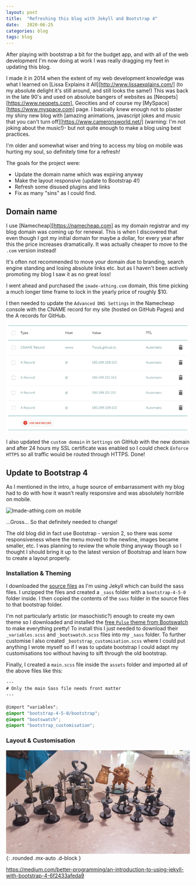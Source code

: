 ```yaml
---
layout: post
title:  "Refreshing this blog with Jekyll and Bootstrap 4"
date:   2020-06-25
categories: blog
tags: blog
---
```


After playing with bootstrap a bit for the budget app, and with all of the web development I'm now doing at work I was really dragging my feet in updating this blog. 

I made it in 2014 when the extent of my web development knowledge was what I learned on [Lissa Explains it All][http://www.lissaexplains.com/] (to my absolute delight it's still around, and still looks the same!) This was back in the late 90's and used on absolute bangers of websites as [Neopets][https://www.neopets.com], Geocities and of course my [MySpace][https://www.myspace.com] page. I basically knew enough not to plaster my shiny new blog with [amazing animations, javascript jokes and music that you can't turn off][https://www.cameronsworld.net/] (warning: I'm not joking about the music!)- but not quite enough to make a blog using best practices.

I'm older and somewhat wiser and tring to access my blog on mobile was hurting my soul, so definitely time for a refresh!

The goals for the project were:
* Update the domain name which was expiring anyway
* Make the layout responsive (update to Bootstrap 4!)
* Refresh some disused plugins and links
* Fix as many "sins" as I could find.

## Domain name

I use [Namecheap][https://namecheap.com] as my domain registrar and my blog domain was coming up for renewal. This is when I discovered that even though I got my initial domain for maybe a dollar, for every year after this the price increases dramatically. It was actually cheaper to move to the `.com` version instead!

It's often not recommended to move your domain due to branding, search engine standing and losing absolute links etc. but as I haven't been actively promoting my blog I saw it as no great loss!

I went ahead and purchased the `imade-athing.com` domain, this time picking a much longer time frame to lock in the yearly price of roughly $10.

I then needed to update the `Advanced DNS Settings` in the Namecheap console with the CNAME record for my site (hosted on GitHub Pages) and the A records for GitHub.

![Advanced DNS Settings](/images/blog/dns_settings_namecheap.png)

I also updated the `custom domain` in `Settings` on GitHub with the new domain and after 24 hours my SSL certificate was enabled so I could check `Enforce HTTPS` so all traffic would be routed through HTTPS. Done!

## Update to Bootstrap 4

As I mentioned in the intro, a huge source of embarrassment with my blog had to do with how it wasn't really responsive and was absolutely horrible on mobile.

![Imade-athing.com on mobile](/images/blog/01_horrible_mobile.jpg)

...Gross... So that definitely needed to change!

The old blog did in fact use Bootstrap - version 2, so there was _some_ responsiveness where the menu moved to the newline, images became smaller, etc. I was planning to review the whole thing anyway though so I thought I should bring it up to the latest version of Bootstrap and learn how to create a layout properly.

### Installation & Theming

I downloaded the [source files][get-bootstrap] as I'm using Jekyll which can build the sass files. I unzipped the files and created a `_sass` folder with a `bootstrap-4-5-0` folder inside. I then copied the contents of the `sass` folder in the source files to that bootstrap folder.

I'm not particularly artistic (or masochistic?) enough to create my own theme so I downloaded and installed the [free `Pulse` theme from Bootswatch][bootswatch] to make everything pretty! To install this I just needed to download their `_variables.scss` and `_bootswatch.scss` files into my `_sass` folder. To further customise I also created `_bootstrap_customisation.scss` where I could put anything I wrote myself so if I was to update bootstrap I could adapt my customisations too without having to sift through the old bootstrap.

Finally, I created a `main.scss` file inside the `assets` folder and imported all of the above files like this:

```scss
---
# Only the main Sass file needs front matter 
---

@import "variables";
@import "bootstrap-4-5-0/bootstrap";
@import "bootswatch";
@import "bootstrap_customisation";
```

### Layout & Customisation





![The Dark Souls Board Game](/images/darksouls/15_enemies_painted.jpg){: .rounded .mx-auto .d-block }

https://medium.com/better-programming/an-introduction-to-using-jekyll-with-bootstrap-4-6f2433afeda9

[get-bootstrap]: https://getbootstrap.com/docs/4.5/getting-started/download/
[bootswatch]: https://bootswatch.com/pulse/
